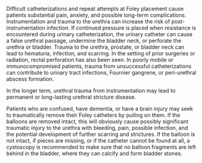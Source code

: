Difficult catheterizations and repeat attempts at Foley placement cause patients substantial pain, anxiety, and possible long-term complications. Instrumentation and trauma to the urethra can increase the risk of post-instrumentation infection. If continued pressure is placed when resistance is encountered during urinary catheterization, the urinary catheter can cause a false urethral passage, undermine the bladder neck, or perforate the urethra or bladder. Trauma to the urethra, prostate, or bladder neck can lead to hematuria, infection, and scarring. In the setting of prior surgeries or radiation, rectal perforation has also been seen. In poorly mobile or immunocompromised patients, trauma from unsuccessful catheterizations can contribute to urinary tract infections, Fournier gangrene, or peri-urethral abscess formation.

In the longer term, urethral trauma from instrumentation may lead to permanent or long-lasting urethral stricture disease.

Patients who are confused, have dementia, or have a brain injury may seek to traumatically remove their Foley catheters by pulling on them. If the balloons are removed intact, this will obviously cause possibly significant traumatic injury to the urethra with bleeding, pain, possible infection, and the potential development of further scarring and strictures. If the balloon is not intact, if pieces are missing, or if the catheter cannot be found at all, a cystoscopy is recommended to make sure that no balloon fragments are left behind in the bladder, where they can calcify and form bladder stones.